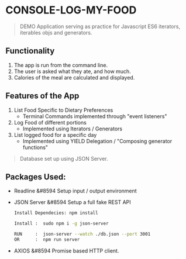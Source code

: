 # CONSOLE-LOG-MY-FOOD

> DEMO Application serving as practice for Javascript ES6 iterators, iterables objs and generators.

## Functionality

1. The app is run from the command line.
2. The user is asked what they ate, and how much. 
3. Calories of the meal are calculated and displayed.

## Features of the App

1. List Food Specific to Dietary Preferences
   - Terminal Commands implemented through "event listeners"
2. Log Food of different portions
   - Implemented using Iterators / Generators
3. List logged food for a specific day
   - Implemented using YIELD Delegation / "Composing generator functions"

> Database set up using JSON Server.

## Packages Used:

* Readline &#8594 Setup input / output environment
* JSON Server &#8594 Setup a full fake REST API

   ```bash
   Install Dependecies:	npm install

   Install :  sudo npm i -g json-server

   RUN     :  json-server --watch ./db.json --port 3001
   OR      :  npm run server

   ```

* AXIOS &#8594 Promise based HTTP client.
